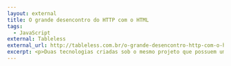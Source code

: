 ```yaml
---
layout: external
title: O grande desencontro do HTTP com o HTML
tags:
  - JavaScript
external: Tableless
external_url: http://tableless.com.br/o-grande-desencontro-http-com-o-html
excerpt: <p>Duas tecnologias criadas sob o mesmo projeto que possuem uma falha de compatibilidade. Vamos conhecer um pouco da história do HTTP e HTML, boas práticas e como manter interações coerentes entre cliente e servidor.</p>
---
```


